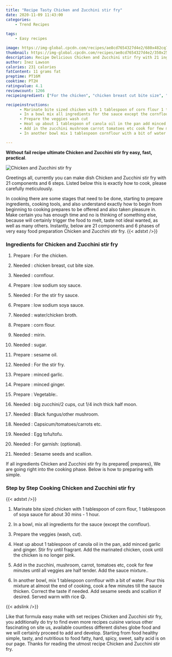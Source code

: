 ```yaml
---
title: "Recipe Tasty Chicken and Zucchini stir fry"
date: 2020-11-09 11:43:00
categories:
    - Trend Recipes
    
tags:
    - Easy recipes

image: https://img-global.cpcdn.com/recipes/ae8cd7654327d4e2/680x482cq70/chicken-and-zucchini-stir-fry-recipe-main-photo.jpg
thumbnail: https://img-global.cpcdn.com/recipes/ae8cd7654327d4e2/350x250cq70/chicken-and-zucchini-stir-fry-recipe-main-photo.jpg
description: Recipe Delicious Chicken and Zucchini stir fry with 21 ingredients and 6 stages of easy cooking.
author: Inez Lawson
calories: 231 calories
fatContent: 11 grams fat
preptime: PT16M
cooktime: PT2H
ratingvalue: 4.1
reviewcount: 1266
recipeingredient: ["For the chicken", "chicken breast cut bite size", "cornflour", "low sodium soy sauce", "For the stir fry sauce", "low sodium soya sauce", "waterchicken broth", "corn flour", "mirin", "sugar", "sesame oil", "For the stir fry", "minced garlic", "minced ginger", "Vegetable", "big zucchini2 cups cut 14 inch thick half moon", "Black fungusother mushroom", "Capsicumtomatoescarrots etc", "Egg tofutofu", "For garnish optional", "Sesame seeds and scallion"]

recipeinstructions: 
      - Marinate bite sized chicken with 1 tablespoon of corn flour 1 tablespoon of soya sauce for about 30 mins  1 hour 
      - In a bowl mix all ingredients for the sauce except the cornflour 
      - Prepare the veggies wash cut 
      - Heat up about 1 tablespoon of canola oil in the pan add minced garlic and ginger Stir fry until fragrant Add the marinated chicken cook until the chicken is no longer pink 
      - Add in the zucchini mushroom carrot tomatoes etc cook for few minutes until all veggies are half tender Add the sauce mixture 
      - In another bowl mix 1 tablespoon cornflour with a bit of water Pour this mixture at almost the end of cooking cook a few minutes till the sauce thicken Correct the taste if needed Add sesame seeds and scallion if desired Served warm with rice 

---
```




**Without fail recipe ultimate Chicken and Zucchini stir fry easy, fast, practical**. 


![Chicken and Zucchini stir fry](https://img-global.cpcdn.com/recipes/ae8cd7654327d4e2/680x482cq70/chicken-and-zucchini-stir-fry-recipe-main-photo.jpg "Chicken and Zucchini stir fry")




Greetings all, currently you can make dish Chicken and Zucchini stir fry with 21 components and 6 steps. Listed below this is exactly how to cook, please carefully meticulously.

In cooking there are some stages that need to be done, starting to prepare ingredients, cooking tools, and also understand exactly how to begin from beginning to cooking prepares to be offered and also taken pleasure in. Make certain you has enough time and no is thinking of something else, because will certainly trigger the food to melt, taste not ideal wanted, as well as many others. Instantly, below are 21 components and 6 phases of very easy food preparation Chicken and Zucchini stir fry.
{{< adstxt />}}

### Ingredients for Chicken and Zucchini stir fry


1. Prepare  : For the chicken.

1. Needed  : chicken breast, cut bite size.

1. Needed  : cornflour.

1. Prepare  : low sodium soy sauce.

1. Needed  : For the stir fry sauce.

1. Prepare  : low sodium soya sauce.

1. Needed  : water/chicken broth.

1. Prepare  : corn flour.

1. Needed  : mirin.

1. Needed  : sugar.

1. Prepare  : sesame oil.

1. Needed  : For the stir fry.

1. Prepare  : minced garlic.

1. Prepare  : minced ginger.

1. Prepare  : Vegetable:.

1. Needed  : big zucchini/2 cups, cut 1/4 inch thick half moon.

1. Needed  : Black fungus/other mushroom.

1. Needed  : Capsicum/tomatoes/carrots etc.

1. Needed  : Egg tofu/tofu.

1. Needed  : For garnish: (optional).

1. Needed  : Sesame seeds and scallion.



If all ingredients Chicken and Zucchini stir fry its prepared| prepares}, We are going right into the cooking phase. Below is how to preparing with simple.

### Step by Step Cooking Chicken and Zucchini stir fry

{{< adstxt />}}


1. Marinate bite sized chicken with 1 tablespoon of corn flour, 1 tablespoon of soya sauce for about 30 mins - 1 hour.



1. In a bowl, mix all ingredients for the sauce (except the cornflour).



1. Prepare the veggies (wash, cut).



1. Heat up about 1 tablespoon of canola oil in the pan, add minced garlic and ginger. Stir fry until fragrant. Add the marinated chicken, cook until the chicken is no longer pink.



1. Add in the zucchini, mushroom, carrot, tomatoes etc, cook for few minutes until all veggies are half tender. Add the sauce mixture..



1. In another bowl, mix 1 tablespoon cornflour with a bit of water. Pour this mixture at almost the end of cooking, cook a few minutes till the sauce thicken. Correct the taste if needed. Add sesame seeds and scallion if desired. Served warm with rice 😋.





{{< adslink />}}

Like that formula easy make with set recipes Chicken and Zucchini stir fry, you additionally do try to find even more recipes cuisine various other fascinating on site us, available countless different dishes globe food and we will certainly proceed to add and develop. Starting from food healthy simple, tasty, and nutritious to food fatty, hard, spicy, sweet, salty acid is on our page. Thanks for reading the utmost recipe Chicken and Zucchini stir fry.
